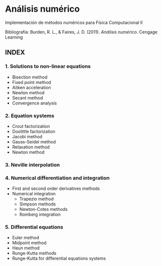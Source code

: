 # Análisis numérico

Implementación de métodos numéricos para Física Computacional II

Bibliografía: Burden, R. L., & Faires, J. D. (2011). *Análisis numérico*. Cengage Learning

## INDEX

### 1. Solutions to non-linear equations
  - Bisection method
  - Fixed point method
  - Aitken acceleration
  - Newton method
  - Secant method
  - Convergence analysis
 
### 2. Equation systems
  - Crout factorization
  - Doolittle factorization
  - Jacobi method
  - Gauss-Seidel method
  - Relaxation method
  - Newton method

### 3. Neville interpolation

### 4. Numerical differentiation and integration
  - First and second order derivatives methods
  - Numerical integration
    - Trapezio method
    - Simpson methods
    - Newton-Cotes methods
    - Romberg integration

### 5. Differential equations
  - Euler method
  - Midpoint method
  - Heun method
  - Runge-Kutta methods
  - Runge-Kutta for differential equations systems
